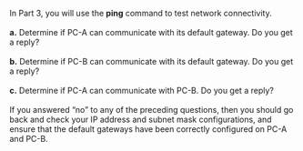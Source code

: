 In Part 3, you will use the **ping** command to test network connectivity.<br><br>
**a.** Determine if PC-A can communicate with its default gateway. Do you get a reply?<br><br>
**b.** Determine if PC-B can communicate with its default gateway. Do you get a reply?<br><br>
**c.** Determine if PC-A can communicate with PC-B. Do you get a reply?<br><br>
If you answered “no” to any of the preceding questions, then you should go back and check your IP address and subnet mask configurations, and ensure that the default gateways have been correctly configured on PC-A and PC-B.

